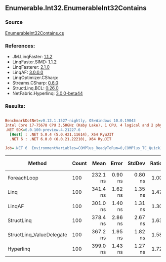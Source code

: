 ﻿## Enumerable.Int32.EnumerableInt32Contains

### Source
[EnumerableInt32Contains.cs](../LinqBenchmarks/Enumerable/Int32/EnumerableInt32Contains.cs)

### References:
- JM.LinqFaster: [1.1.2](https://www.nuget.org/packages/JM.LinqFaster/1.1.2)
- LinqFaster.SIMD: [1.1.2](https://www.nuget.org/packages/LinqFaster.SIMD/1.0.3)
- LinqFasterer: [2.1.0](https://www.nuget.org/packages/LinqFasterer/2.1.0)
- LinqAF: [3.0.0.0](https://www.nuget.org/packages/LinqAF/3.0.0.0)
- LinqOptimizer.CSharp: [](https://www.nuget.org/packages/LinqOptimizer.CSharp/)
- Streams.CSharp: [0.6.0](https://www.nuget.org/packages/Streams.CSharp/0.6.0)
- StructLinq.BCL: [0.26.0](https://www.nuget.org/packages/StructLinq/0.26.0)
- NetFabric.Hyperlinq: [3.0.0-beta44](https://www.nuget.org/packages/NetFabric.Hyperlinq/3.0.0-beta44)

### Results:
``` ini

BenchmarkDotNet=v0.12.1.1527-nightly, OS=Windows 10.0.19043
Intel Core i7-7567U CPU 3.50GHz (Kaby Lake), 1 CPU, 4 logical and 2 physical cores
.NET SDK=6.0.100-preview.4.21227.6
  [Host] : .NET 5.0.4 (5.0.421.11614), X64 RyuJIT
  .NET 6 : .NET 6.0.0 (6.0.21.22210), X64 RyuJIT

Job=.NET 6  EnvironmentVariables=COMPlus_ReadyToRun=0,COMPlus_TC_QuickJitForLoops=1,COMPlus_TieredPGO=1  Runtime=.NET 6.0  

```
|                   Method | Count |     Mean |   Error |  StdDev | Ratio |  Gen 0 | Gen 1 | Gen 2 | Allocated |
|------------------------- |------ |---------:|--------:|--------:|------:|-------:|------:|------:|----------:|
|              ForeachLoop |   100 | 232.1 ns | 0.90 ns | 0.80 ns |  1.00 | 0.0191 |     - |     - |      40 B |
|                     Linq |   100 | 341.4 ns | 1.62 ns | 1.35 ns |  1.47 | 0.0191 |     - |     - |      40 B |
|                   LinqAF |   100 | 301.0 ns | 1.40 ns | 1.31 ns |  1.30 | 0.0191 |     - |     - |      40 B |
|               StructLinq |   100 | 378.4 ns | 2.86 ns | 2.67 ns |  1.63 | 0.0305 |     - |     - |      64 B |
| StructLinq_ValueDelegate |   100 | 367.2 ns | 1.95 ns | 1.82 ns |  1.58 | 0.0191 |     - |     - |      40 B |
|                Hyperlinq |   100 | 399.0 ns | 1.43 ns | 1.27 ns |  1.72 | 0.0191 |     - |     - |      40 B |
